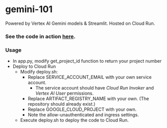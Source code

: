 # gemini-101

Powered by Vertex AI Gemini models & Streamlit. Hosted on Cloud Run.

### See the code in action [here](https://gemini101-854735162550.me-west1.run.app/).

### Usage
* In app.py, modify get_project_id function to return your project number
* Deploy to Cloud Run
    * Modify deploy.sh:
        * Replace SERVICE_ACCOUNT_EMAIL with your own service account. 
            * The service account should have _Cloud Run Invoker_ and _Vertex AI User_ permissions.
        * Replace ARTIFACT_REGISTRY_NAME with your own. (The repository should already exist.)
        * Replace GOOGLE_CLOUD_PROJECT with your own.
        * Note the allow-unauthenticated and ingress settings.
    * Execute deploy.sh to deploy the code to Cloud Run.